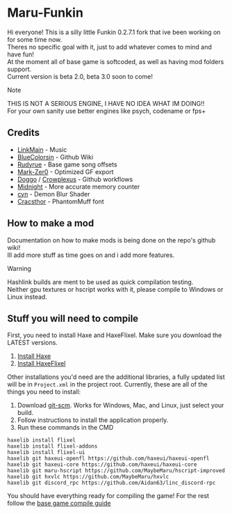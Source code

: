 # Maru-Funkin

Hi everyone! This is a silly little Funkin 0.2.7.1 fork that ive been working on for some time now.<br>
Theres no specific goal with it, just to add whatever comes to mind and have fun!<br>
At the moment all of base game is softcoded, as well as having mod folders support.<br>
Current version is beta 2.0, beta 3.0 soon to come!

> [!NOTE]
> THIS IS NOT A SERIOUS ENGINE, I HAVE NO IDEA WHAT IM DOING!!<br>
> For your own sanity use better engines like psych, codename or fps+

## Credits
* [LinkMain](https://www.youtube.com/@uppybuppy) - Music
* [BlueColorsin](https://github.com/BlueColorsin) - Github Wiki
* [Rudyrue](https://www.youtube.com/@rudyrue3694) - Base game song offsets
* [Mark-Zer0](https://twitter.com/MarkimusZer0) - Optimized GF export
* [Doggo](https://twitter.com/_d1ggo) / [Crowplexus](https://twitter.com/crowplexus) - Github workflows
* [Midnight](https://github.com/what-is-a-git) - More accurate memory counter
* [cyn](https://twitter.com/cyn0x8) - Demon Blur Shader
* [Cracsthor](https://gamebanana.com/members/1844732) - PhantomMuff font

## How to make a mod

Documentation on how to make mods is being done on the repo's github wiki!<br>
Ill add more stuff as time goes on and i add more features.

> [!WARNING]
> Hashlink builds are ment to be used as quick compilation testing.<br>
> Neither gpu textures or hscript works with it, please compile to Windows or Linux instead.

## Stuff you will need to compile

First, you need to install Haxe and HaxeFlixel. Make sure you download the LATEST versions.

1. [Install Haxe](https://haxe.org/download/)
2. [Install HaxeFlixel](https://haxeflixel.com/documentation/install-haxeflixel/)

Other installations you'd need are the additional libraries, a fully updated list will be in `Project.xml` in the project root. Currently, these are all of the things you need to install:

1. Download [git-scm](https://git-scm.com/downloads). Works for Windows, Mac, and Linux, just select your build.
2. Follow instructions to install the application properly.
3. Run these commands in the CMD

```
haxelib install flixel
haxelib install flixel-addons
haxelib install flixel-ui
haxelib git haxeui-openfl https://github.com/haxeui/haxeui-openfl
haxelib git haxeui-core https://github.com/haxeui/haxeui-core
haxelib git maru-hscript https://github.com/MaybeMaru/hscript-improved
haxelib git hxvlc https://github.com/MaybeMaru/hxvlc
haxelib git discord_rpc https://github.com/Aidan63/linc_discord-rpc
```
You should have everything ready for compiling the game!
For the rest follow the [base game compile guide](https://github.com/FunkinCrew/Funkin#compiling-game)